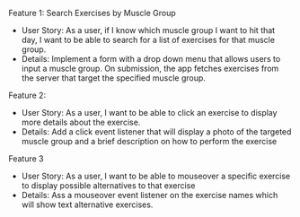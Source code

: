 Feature 1: Search Exercises by Muscle Group
  - User Story: As a user, if I know which muscle group I want to hit that day, I want to be able to search for a list of exercises for that muscle group.
  - Details: Implement a form with a drop down menu that allows users to input a muscle group. On submission, the  app fetches exercises from the server that target the specified muscle group.

Feature 2:
 - User Story: As a user, I want to be able to click an exercise to display more details about the exercise.
 - Details: Add a click event listener that will display a photo of the targeted muscle group and a brief description on how to perform the exercise

Feature 3
 - User Story: As a user, I want to be able to mouseover a specific exercise to display possible alternatives to that exercise
 - Details: Ass a mouseover event listener on the exercise names which will show text alternative exercises.
